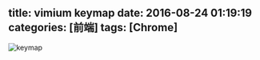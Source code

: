 title: vimium keymap
date: 2016-08-24 01:19:19
categories: [前端]
tags: [Chrome]
---

![keymap](http://zaozaool.github.io/pic/vimium-keymap.jpg)